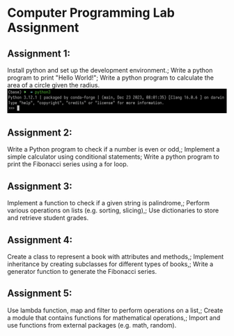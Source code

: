 # Computer Programming Lab Assignment
## Assignment 1: 
Install python and set up the development environment.; Write a python program to print "Hello World!"; Write a python program to calculate the area of a circle given the radius.
![Python Environment](https://github.com/Yash2402/Computer-Programming/blob/main/images/assignment_1.png)
## Assignment 2:
Write a Python program to check if a number is even or odd,; Implement a simple calculator using conditional statements; Write a python program to print the Fibonacci series using a for loop.
## Assignment 3:
Implement a function to check if a given string is palindrome,; Perform various operations on lists (e.g. sorting, slicing),; Use dictionaries to store and retrieve student grades.
## Assignment 4:
Create a class to represent a book with attributes and methods,; Implement inheritance by creating subclasses for different types of books,; Write a generator function to generate the Fibonacci series.
## Assignment 5:
Use lambda function, map and filter to perform operations on a list,; Create a module that contains functions for mathematical operations,; Import and use functions from external packages (e.g. math, random).

